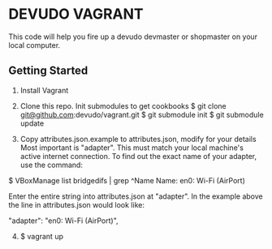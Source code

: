 DEVUDO VAGRANT
==============

This code will help you fire up a devudo devmaster or shopmaster on your local computer.


Getting Started
---------------

1. Install Vagrant
2. Clone this repo.  Init submodules to get cookbooks
  $ git clone git@github.com:devudo/vagrant.git
  $ git submodule init
  $ git submodule update

3. Copy attributes.json.example to attributes.json, modify for your details
  Most important is "adapter".  This must match your local machine's
  active internet connection.  To find out the exact name of your adapter,
  use the command:
  
  $ VBoxManage list bridgedifs | grep ^Name
  Name:            en0: Wi-Fi (AirPort)
  
  Enter the entire string into attributes.json at "adapter".
  In the example above the line in attributes.json  would look like:
  
  "adapter": "en0: Wi-Fi (AirPort)",

4. $ vagrant up


